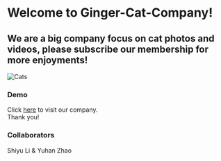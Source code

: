 ﻿# Welcome to Ginger-Cat-Company! 

## We are a big company focus on cat photos and videos, please subscribe our membership for more enjoyments! 

![Cats](assets/image/Readmeimg.HEIC "Cats")

### Demo 
Click [here](https://shiyuli05.github.io/ginger-cat-company/) to visit our company.
<br/>
Thank you!
<br/>
### Collaborators
Shiyu Li & Yuhan Zhao
